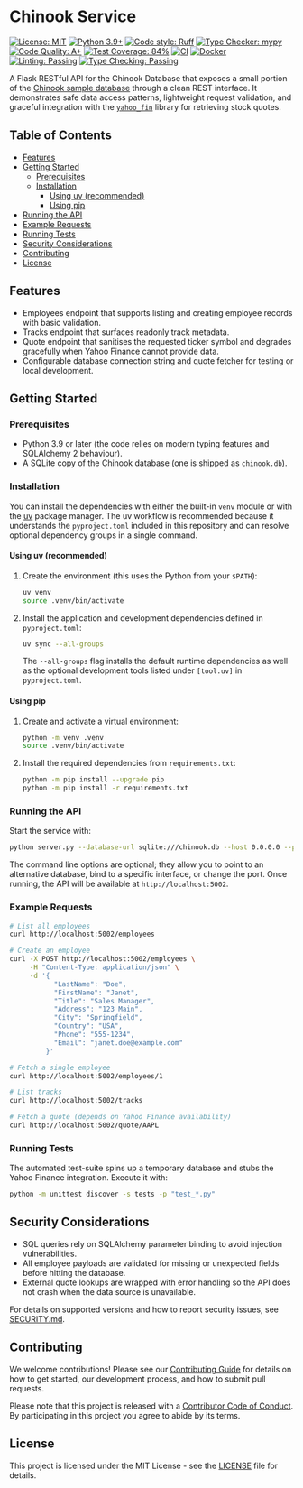# Chinook Service

[![License: MIT](https://img.shields.io/badge/License-MIT-yellow.svg)](https://opensource.org/licenses/MIT)
[![Python 3.9+](https://img.shields.io/badge/python-3.9+-blue.svg)](https://www.python.org/downloads/)
[![Code style: Ruff](https://img.shields.io/endpoint?url=https://raw.githubusercontent.com/astral-sh/ruff/main/assets/badge/v2.json)](https://github.com/astral-sh/ruff)
[![Type Checker: mypy](https://img.shields.io/badge/type%20checker-mypy-blue.svg)](https://mypy-lang.org/)
[![Code Quality: A+](https://img.shields.io/badge/code%20quality-A%2B-brightgreen.svg)](https://github.com/YOUR_USERNAME/servicetest)
[![Test Coverage: 84%](https://img.shields.io/badge/coverage-84%25-green.svg)](https://github.com/YOUR_USERNAME/servicetest)
[![CI](https://img.shields.io/badge/CI-GitHub%20Actions-green.svg)](https://github.com/actions)
[![Docker](https://img.shields.io/badge/Docker-Supported-blue.svg)](https://www.docker.com/)
[![Linting: Passing](https://img.shields.io/badge/linting-passing-brightgreen.svg)](https://github.com/YOUR_USERNAME/servicetest)
[![Type Checking: Passing](https://img.shields.io/badge/type%20checking-passing-brightgreen.svg)](https://github.com/YOUR_USERNAME/servicetest)

A Flask RESTful API for the Chinook Database that exposes a small portion of the
[Chinook sample database](https://github.com/lerocha/chinook-database) through a clean REST interface. It demonstrates
safe data access patterns, lightweight request validation, and graceful integration with the
[`yahoo_fin`](https://theautomatic.net/yahoo_fin-documentation/) library for retrieving stock quotes.

## Table of Contents

- [Features](#features)
- [Getting Started](#getting-started)
  - [Prerequisites](#prerequisites)
  - [Installation](#installation)
    - [Using uv (recommended)](#using-uv-recommended)
    - [Using pip](#using-pip)
- [Running the API](#running-the-api)
- [Example Requests](#example-requests)
- [Running Tests](#running-tests)
- [Security Considerations](#security-considerations)
- [Contributing](#contributing)
- [License](#license)

## Features

- Employees endpoint that supports listing and creating employee records with basic validation.
- Tracks endpoint that surfaces readonly track metadata.
- Quote endpoint that sanitises the requested ticker symbol and degrades gracefully when Yahoo Finance cannot
  provide data.
- Configurable database connection string and quote fetcher for testing or local development.

## Getting Started

### Prerequisites

- Python 3.9 or later (the code relies on modern typing features and SQLAlchemy 2 behaviour).
- A SQLite copy of the Chinook database (one is shipped as `chinook.db`).

### Installation

You can install the dependencies with either the built-in `venv` module or with
the [uv](https://github.com/astral-sh/uv) package manager.  The uv workflow is
recommended because it understands the `pyproject.toml` included in this
repository and can resolve optional dependency groups in a single command.

#### Using uv (recommended)

1. Create the environment (this uses the Python from your `$PATH`):

   ```bash
   uv venv
   source .venv/bin/activate
   ```

2. Install the application and development dependencies defined in
   `pyproject.toml`:

   ```bash
   uv sync --all-groups
   ```

   The `--all-groups` flag installs the default runtime dependencies as well as
   the optional development tools listed under `[tool.uv]` in
   `pyproject.toml`.

#### Using pip

1. Create and activate a virtual environment:

   ```bash
   python -m venv .venv
   source .venv/bin/activate
   ```

2. Install the required dependencies from `requirements.txt`:

   ```bash
   python -m pip install --upgrade pip
   python -m pip install -r requirements.txt
   ```

### Running the API

Start the service with:

```bash
python server.py --database-url sqlite:///chinook.db --host 0.0.0.0 --port 5002
```

The command line options are optional; they allow you to point to an alternative database, bind to a specific
interface, or change the port. Once running, the API will be available at `http://localhost:5002`.

### Example Requests

```bash
# List all employees
curl http://localhost:5002/employees

# Create an employee
curl -X POST http://localhost:5002/employees \
     -H "Content-Type: application/json" \
     -d '{
           "LastName": "Doe",
           "FirstName": "Janet",
           "Title": "Sales Manager",
           "Address": "123 Main",
           "City": "Springfield",
           "Country": "USA",
           "Phone": "555-1234",
           "Email": "janet.doe@example.com"
         }'

# Fetch a single employee
curl http://localhost:5002/employees/1

# List tracks
curl http://localhost:5002/tracks

# Fetch a quote (depends on Yahoo Finance availability)
curl http://localhost:5002/quote/AAPL
```

### Running Tests

The automated test-suite spins up a temporary database and stubs the Yahoo Finance integration.  Execute it with:

```bash
python -m unittest discover -s tests -p "test_*.py"
```

## Security Considerations

- SQL queries rely on SQLAlchemy parameter binding to avoid injection vulnerabilities.
- All employee payloads are validated for missing or unexpected fields before hitting the database.
- External quote lookups are wrapped with error handling so the API does not crash when the data source is unavailable.

For details on supported versions and how to report security issues, see [SECURITY.md](SECURITY.md).

## Contributing

We welcome contributions! Please see our [Contributing Guide](CONTRIBUTING.md) for details on how to get started,
our development process, and how to submit pull requests.

Please note that this project is released with a [Contributor Code of Conduct](CODE_OF_CONDUCT.md). By participating
in this project you agree to abide by its terms.

## License

This project is licensed under the MIT License - see the [LICENSE](LICENSE) file for details.
